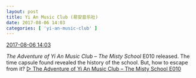 ```yaml
---
layout: post
title: Yi An Music Club (易安音乐社)
date: 2017-08-06 14:03
categories: [ 'yi-an-music-club' ]
---
```


<div class="weibo-info">
  <a href="http://weibo.com/6094546964/FfPZGkuEo">2017-08-06 14:03</a>
</div>

*The Adventure of Yi An Music Club – The Misty School* E010 released. The time capsule found revealed the history of the school. But, how to escape from it? [▷ The Adventure of Yi An Music Club – The Misty School E010](https://www.youtube.com/watch?v=Ili_RlBl8TA)
